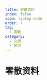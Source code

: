 ```yaml
---
title: 零散资料
index: false
icon: laptop-code
order: 7
tag:
  - 零散
category:
  - 文档
  - 知识
---
```


<Catalog />

# 零散资料
